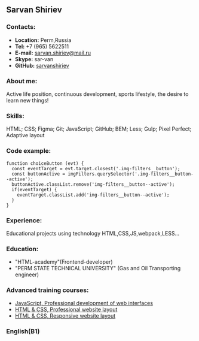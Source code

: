## Sarvan Shiriev
### Contacts:
- **Location:** Perm,Russia
- **Tel:** +7 (965) 5622511
- **E-mail:** sarvan.shiriev@mail.ru
- **Skype:** sar-van
- **GitHub:** [sarvanshiriev](http://github.com/sarvanshiriev)

### About me: 
Active life position, continuous development, sports lifestyle, the desire to learn new things!

### Skills:
HTML; CSS; Figma; Git; JavaScript; GitHub; BEM; Less; Gulp; Pixel Perfect; Adaptive layout

### Code example:
```
function choiceButton (evt) {
  const eventTarget = evt.target.closest('.img-filters__button');
  const buttonActive = imgFilters.querySelector('.img-filters__button--active');
  buttonActive.classList.remove('img-filters__button--active');
  if(eventTarget) {
    eventTarget.classList.add('img-filters__button--active');
  }
}
```

### Experience:
Educational projects using technology HTML,CSS,JS,webpack,LESS...

### Education:
- "HTML-academy"(Frontend-developer)
- "PERM STATE TECHNICAL UNIVERSITY" (Gas and Oil Transporting engineer)

### Advanced training courses:
- [JavaScript, Professional development of web interfaces](https://drive.google.com/file/d/1R2HXA4vSTYVadXdV_kk9poD1lMgdcqcb/view)
- [HTML & CSS, Professional website layout](https://drive.google.com/file/d/1E6m3u1e1VAzcjejIaa50RA36jtG6EcNt/view)
- [HTML & CSS, Responsive website layout](https://drive.google.com/file/d/1McteYe5-WWobmR0H6-LnHnhxDnTWXhbI/view)

### English(B1)